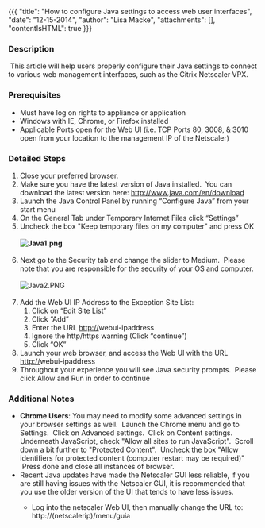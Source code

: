 {{{
  "title": "How to configure Java settings to access web user interfaces",
  "date": "12-15-2014",
  "author": "Lisa Macke",
  "attachments": [],
  "contentIsHTML": true
}}}

<h3>Description</h3>
<p>&nbsp;This article will help users properly configure their Java settings to connect to various web management interfaces, such as the Citrix Netscaler VPX.</p>
<h3>Prerequisites</h3>
<ul>
  <li>Must have log on rights to appliance or application&nbsp;</li>
  <li>Windows with IE, Chrome, or Firefox installed</li>
  <li>Applicable Ports open for the Web UI (i.e. TCP Ports 80,&nbsp;3008, &amp; 3010 open from your location to the management IP of the Netscaler)</li>
</ul>
<h3><strong>Detailed Steps</strong></h3>
<ol>
  <li>Close your preferred browser.</li>
  <li>Make sure you have the latest version of Java installed. &nbsp;You can download the latest version here:&nbsp;<a href="http://www.java.com/en/download">http://www.java.com/en/download</a>
  </li>
  <li>Launch the Java Control Panel by running “Configure Java” from your start menu</li>
  <li>On the General Tab under Temporary Internet Files click “Settings”</li>
  <li>Uncheck the box "Keep temporary files on my computer" and press OK
    <br />
    <br /><strong><img src="https://t3n.zendesk.comhttps://t3n.zendesk.com/attachments/token/RtbGDYl4Hv2U5UwJNtwUVABkQ/?name=Java1.png" alt="Java1.png" /><br /><br /></strong>
  </li>
  <li>Next go to the Security tab and change the slider to Medium. &nbsp;Please note that you are responsible for the security of your OS and computer.
    <br />
    <br /><img src="https://t3n.zendesk.comhttps://t3n.zendesk.com/attachments/token/d5GBLPfcDrls0y3j3umRMGd37/?name=Java2.PNG" alt="Java2.PNG" />
    <br />
    <br />
  </li>
  <li>Add the Web UI IP Address to the Exception Site List:&nbsp;
    <ol>
      <li>Click on “Edit Site List”</li>
      <li>Click “Add”</li>
      <li>Enter the URL <a href="http://netscalerip/">http://</a>webui-ipaddress</li>
      <li>Ignore the http/https warning (Click “continue”)</li>
      <li>Click “OK”</li>
    </ol>
  </li>
  <li>Launch your web browser, and access the Web UI with the URL <a href="http://netscalerip/">http://</a>webui-ipaddress</li>
  <li>Throughout your experience you will see Java security prompts. &nbsp;Please click Allow and Run in order to continue</li>
</ol>
<h3>Additional Notes</h3>
<ul>
  <li><strong>Chrome Users</strong>: You may need to modify some advanced settings in your browser settings as well. &nbsp;Launch the Chrome menu and go to Settings. &nbsp;Click on Advanced settings. &nbsp;Click on Content settings. &nbsp; Underneath JavaScript,
    check "Allow all sites to run JavaScript". &nbsp;Scroll down a bit further to "Protected Content". &nbsp;Uncheck the box "Allow identifiers for protected content (computer restart may be required)" &nbsp;Press done and close all instances of browser.
    &nbsp;</li>
  <li>Recent Java updates have made the Netscaler GUI less reliable, if you are still having issues with the Netscaler GUI, it is recommended that you use the older version of the UI that tends to have less issues.</li>
  <ul>
    <li>Log into the netscaler Web UI, then manually change the URL to: http://(netscalerip)/menu/guia</li>
  </ul>
</ul>